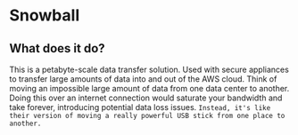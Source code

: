 # Snowball

## What does it do?

This is a petabyte-scale data transfer solution. Used with secure appliances to transfer large amounts of data into and out of the AWS cloud. Think of moving an impossible large amount of data from one data center to another. Doing this over an internet connection would saturate your bandwidth and take forever, introducing potential data loss issues. `Instead, it's like their version of moving a really powerful USB stick from one place to another.`